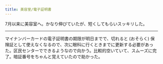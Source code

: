 ```yaml
---
title: 美容室/電子証明書
---
```


7月以来に美容室へ。かなり伸びていたが、短くしてもらいスッキリした。

---

マイナンバーカードの電子証明書の期限が明日までで、切れると (おそらく) 保険証として使えなくなるので、次に眼科に行くときまでに更新する必要があった。区民センターでできるようなので向かう。比較的空いていて、スムーズに完了。暗証番号をちゃんと覚えていたので助かった。
